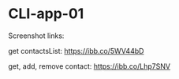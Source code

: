 # CLI-app-01

Screenshot links:

get contactsList:
https://ibb.co/5WV44bD

get, add, remove contact:
https://ibb.co/Lhp7SNV
